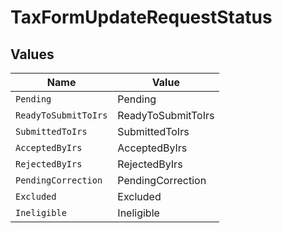 # TaxFormUpdateRequestStatus


## Values

| Name                 | Value                |
| -------------------- | -------------------- |
| `Pending`            | Pending              |
| `ReadyToSubmitToIrs` | ReadyToSubmitToIrs   |
| `SubmittedToIrs`     | SubmittedToIrs       |
| `AcceptedByIrs`      | AcceptedByIrs        |
| `RejectedByIrs`      | RejectedByIrs        |
| `PendingCorrection`  | PendingCorrection    |
| `Excluded`           | Excluded             |
| `Ineligible`         | Ineligible           |